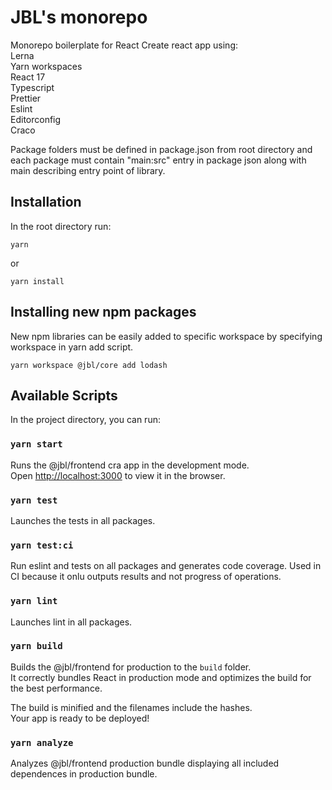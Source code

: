 # JBL's monorepo

Monorepo boilerplate for React Create react app using:<br />
Lerna<br />
Yarn workspaces<br />
React 17<br />
Typescript<br />
Prettier<br />
Eslint<br />
Editorconfig<br />
Craco<br />

Package folders must be defined in package.json from root directory and each package must contain "main:src" entry in package json along with main describing entry point of library.

## Installation

In the root directory run:

```
yarn
```

or

```
yarn install
```

## Installing new npm packages

New npm libraries can be easily added to specific workspace by specifying workspace in yarn add script.

```
yarn workspace @jbl/core add lodash
```

## Available Scripts

In the project directory, you can run:

### `yarn start`

Runs the @jbl/frontend cra app in the development mode.<br />
Open [http://localhost:3000](http://localhost:3000) to view it in the browser.

### `yarn test`

Launches the tests in all packages.

### `yarn test:ci`

Run eslint and tests on all packages and generates code coverage. Used in CI because it onlu outputs results and not progress of operations.

### `yarn lint`

Launches lint in all packages.

### `yarn build`

Builds the @jbl/frontend for production to the `build` folder.<br />
It correctly bundles React in production mode and optimizes the build for the best performance.

The build is minified and the filenames include the hashes.<br />
Your app is ready to be deployed!

### `yarn analyze`

Analyzes @jbl/frontend production bundle displaying all included dependences in production bundle.
